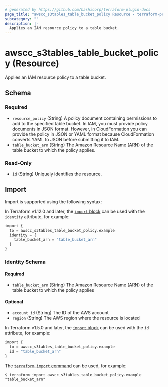 ```yaml
---
# generated by https://github.com/hashicorp/terraform-plugin-docs
page_title: "awscc_s3tables_table_bucket_policy Resource - terraform-provider-awscc"
subcategory: ""
description: |-
  Applies an IAM resource policy to a table bucket.
---
```


# awscc_s3tables_table_bucket_policy (Resource)

Applies an IAM resource policy to a table bucket.



<!-- schema generated by tfplugindocs -->
## Schema

### Required

- `resource_policy` (String) A policy document containing permissions to add to the specified table bucket. In IAM, you must provide policy documents in JSON format. However, in CloudFormation you can provide the policy in JSON or YAML format because CloudFormation converts YAML to JSON before submitting it to IAM.
- `table_bucket_arn` (String) The Amazon Resource Name (ARN) of the table bucket to which the policy applies.

### Read-Only

- `id` (String) Uniquely identifies the resource.

## Import

Import is supported using the following syntax:

In Terraform v1.12.0 and later, the [`import` block](https://developer.hashicorp.com/terraform/language/import) can be used with the `identity` attribute, for example:

```terraform
import {
  to = awscc_s3tables_table_bucket_policy.example
  identity = {
    table_bucket_arn = "table_bucket_arn"
  }
}
```

<!-- schema generated by tfplugindocs -->
### Identity Schema

#### Required

- `table_bucket_arn` (String) The Amazon Resource Name (ARN) of the table bucket to which the policy applies

#### Optional

- `account_id` (String) The ID of the AWS account
- `region` (String) The AWS region where the resource is located

In Terraform v1.5.0 and later, the [`import` block](https://developer.hashicorp.com/terraform/language/import) can be used with the `id` attribute, for example:

```terraform
import {
  to = awscc_s3tables_table_bucket_policy.example
  id = "table_bucket_arn"
}
```

The [`terraform import` command](https://developer.hashicorp.com/terraform/cli/commands/import) can be used, for example:

```shell
$ terraform import awscc_s3tables_table_bucket_policy.example "table_bucket_arn"
```
